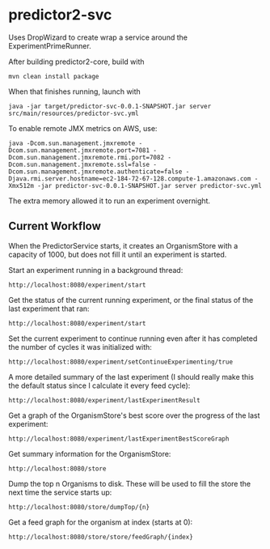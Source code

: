 # predictor2-svc

Uses DropWizard to create wrap a service around the ExperimentPrimeRunner.

After building predictor2-core, build with

    mvn clean install package

When that finishes running, launch with

    java -jar target/predictor-svc-0.0.1-SNAPSHOT.jar server src/main/resources/predictor-svc.yml

To enable remote JMX metrics on AWS, use:

    java -Dcom.sun.management.jmxremote -Dcom.sun.management.jmxremote.port=7081 -Dcom.sun.management.jmxremote.rmi.port=7082 -Dcom.sun.management.jmxremote.ssl=false -Dcom.sun.management.jmxremote.authenticate=false -Djava.rmi.server.hostname=ec2-184-72-67-128.compute-1.amazonaws.com -Xmx512m -jar predictor-svc-0.0.1-SNAPSHOT.jar server predictor-svc.yml

The extra memory allowed it to run an experiment overnight.

## Current Workflow

When the PredictorService starts, it creates an OrganismStore with a capacity of 1000, but does not fill it until an experiment is started.

Start an experiment running in a background thread:

    http://localhost:8080/experiment/start

Get the status of the current running experiment, or the final status of the last experiment that ran:

    http://localhost:8080/experiment/start
    
Set the current experiment to continue running even after it has completed the number of cycles it was initialized with:

    http://localhost:8080/experiment/setContinueExperimenting/true
    
A more detailed summary of the last experiment (I should really make this the default status since I calculate it every feed cycle):

    http://localhost:8080/experiment/lastExperimentResult
    
Get a graph of the OrganismStore's best score over the progress of the last experiment:

    http://localhost:8080/experiment/lastExperimentBestScoreGraph

Get summary information for the OrganismStore:

    http://localhost:8080/store

Dump the top n Organisms to disk.  These will be used to fill the store the next time the service starts up:

    http://localhost:8080/store/dumpTop/{n}

Get a feed graph for the organism at index (starts at 0):

    http://localhost:8080/store/store/feedGraph/{index}

